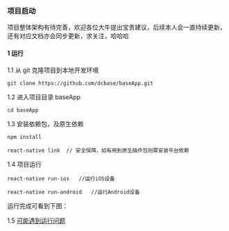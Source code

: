 ### 项目启动

项目整体架构有待完善，欢迎各位大牛提出宝贵建议，后续本人会一直持续更新，还有对应文档亦会同步更新，求关注，哈哈哈


#### 1 运行

     
1.1 从 git 克隆项目到本地开发环境

    git clone https://github.com/dcbase/baseApp.git

1.2 进入项目目录 baseApp
    
    cd baseApp
    
1.3 安装依赖包，及原生依赖
    
    npm install
    
    react-native link  // 安全保障，如有用到原生插件包则需安装平台依赖
    
1.4 项目运行

    react-native run-ios   //运行iOS设备
    
    react-native run-android   //运行Android设备
    
  运行完成可看到下图：
  
  
  
  


1.5 [可能遇到运行问题](problem/run)















